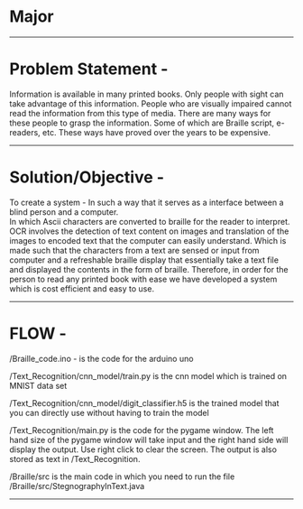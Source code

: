 # Major
---------------------------------------------------------------------------------------------------------------------------------------------------------------------
# Problem Statement - 
Information is available in many printed books.
Only people with sight can take advantage of this information.
People who are visually impaired cannot read the information from this type of media.
There are many ways for these people to grasp the information.
Some of which are Braille script, e-readers, etc.
These ways have proved over the years to be expensive.

--------------------------------------------------------------------------------------------------------------------------------------------------------------------

# Solution/Objective - 
To create a system - 
In such a way that  it serves as a interface between a blind person and a computer.  
In which Ascii characters are converted to braille for the reader to interpret. 
OCR involves the detection of text content on images and translation of the images to encoded text that the computer can easily understand. 
Which is made such that the characters from a text are sensed or input from computer and  a refreshable braille display that essentially take a text file and displayed the contents in the form of braille. 
Therefore, in order for the person to read any printed book with ease we have developed a system which is cost efficient and easy to use.

--------------------------------------------------------------------------------------------------------------------------------------------------------------------------

# FLOW -


/Braille_code.ino - is the code for the arduino uno

/Text_Recognition/cnn_model/train.py is the cnn model which is trained on MNIST data set

/Text_Recognition/cnn_model/digit_classifier.h5 is the trained model that you can directly use without having to train the model

/Text_Recognition/main.py is the code for the pygame window. The left hand size of the pygame window will take input and the right hand side will display the output. 
                          Use right click to clear the screen.
                          The output is also stored as text in /Text_Recognition.
                          
/Braille/src is the main code in which you need to run the file /Braille/src/StegnographyInText.java

------------------------------------------------------------------------------------------------------------------------------------------------------------------------------
